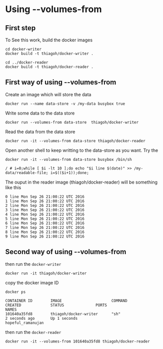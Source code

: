 # Using --volumes-from

## First step

To See this work, build the docker images

```shell
cd docker-writer
docker build -t thiagoh/docker-writer .

cd ../docker-reader
docker build -t thiagoh/docker-reader .
```

## First way of using --volumes-from

Create an image which will store the data

```shell
docker run --name data-store -v /my-data busybox true
```
Write some data to the data store

```shell
docker run --volumes-from data-store  thiagoh/docker-writer
```
Read the data from the data store

```shell
docker run -it --volumes-from data-store thiagoh/docker-reader
```
Open another shell to keep writting to the data-store as you want. Try the 
```shell
docker run -it --volumes-from data-store busybox /bin/sh

/ # i=0;while [ $i -lt 10 ];do echo "$i line $(date)" >> /my-data/readable-file; i=$(($i+1));done;
```

The ouput in the reader image (thiagoh/docker-reader) will be something like this
```shell
0 line Mon Sep 26 21:00:22 UTC 2016
1 line Mon Sep 26 21:00:22 UTC 2016
2 line Mon Sep 26 21:00:22 UTC 2016
3 line Mon Sep 26 21:00:22 UTC 2016
4 line Mon Sep 26 21:00:22 UTC 2016
5 line Mon Sep 26 21:00:22 UTC 2016
6 line Mon Sep 26 21:00:22 UTC 2016
7 line Mon Sep 26 21:00:22 UTC 2016
8 line Mon Sep 26 21:00:22 UTC 2016
9 line Mon Sep 26 21:00:22 UTC 2016
```

## Second way of using --volumes-from

then run the `docker-writer`

```shell
docker run -it thiagoh/docker-writer
```

copy the docker image ID

```shell
docker ps 

CONTAINER ID        IMAGE                      COMMAND                  CREATED             STATUS              PORTS                               NAMES
101640a35fd8        thiagoh/docker-writer      "sh"                     2 seconds ago       Up 1 seconds                                            hopeful_ramanujan
```

then run the `docker-reader`

```shell
docker run -it --volumes-from 101640a35fd8 thiagoh/docker-reader
```